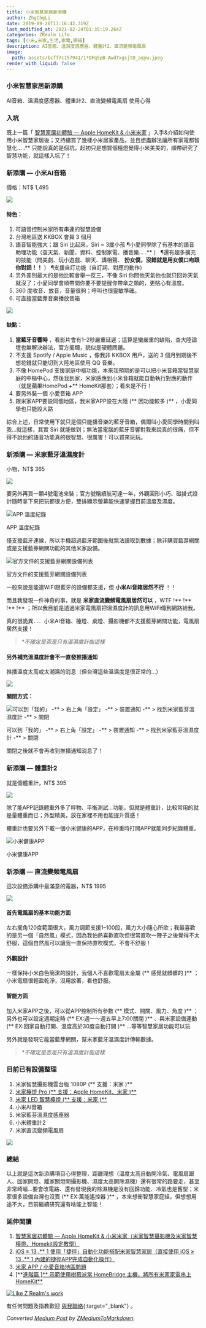 ```yaml
---
title: 小米智慧家居新添購
author: ZhgChgLi
date: 2019-09-26T13:16:42.319Z
last_modified_at: 2021-02-24T01:35:19.264Z
categories: ZRealm Life.
tags: [小米,米家,生活,家電,開箱]
description: AI音箱、溫濕度感應器、體重計2、直流變頻電風扇
image:
  path: assets/bcff7c157941/1*DFq5pB-AwdTxgsjtO_aqyw.jpeg
render_with_liquid: false
---
```


### 小米智慧家居新添購

AI音箱、溫濕度感應器、體重計2、直流變頻電風扇 使用心得
### 入坑

既上一篇「 [智慧家居初體驗 — Apple HomeKit & 小米米家](../c3150cdc85dd) 」入手&介紹如何使用小米智慧家居後；又持續買了幾樣小米居家產品，並且想盡辦法讓所有家電都智慧化… \.** 只能說真的是個坑，起初只是想買個檯燈覺得小米美美的，順帶研究了智慧功能，就這樣入坑了！
### 新添購 — 小米AI音箱

價格：NT$ 1,495


![](/assets/bcff7c157941/1*eBR4GwtCIhhi-fIa0Kf7dA.jpeg)

#### 特色：
1. 可語音控制米家所有串連的智慧設備
2. 台灣地區送 KKBOX 會員 3 個月
3. 語音智能強大；跟 Siri 比起來，Siri = 3歲小孩
¶小愛同學除了有基本的語音助理功能（查天氣、新聞、資料、控制家電、播音樂… \.** ）
¶還有超多擴充的技能（問美劇、玩小遊戲、聊天、講相聲、 **扮女僕，沒錯就是用女僕口吻跟你對話！！** ）
¶支援自訂功能（自訂詞、對應的動作）
4. 另外差別最大的是他比較會舉一反三，不像 Siri 你問他天氣他也就只回妳天氣就沒了；小愛同學會順帶問你要不要提醒你帶傘之類的，更貼心有溫度。
5. 360 度收音、放音，音量很夠；呼叫也很靈敏準確。
6. 可直接當藍芽音樂播放音箱



![](/assets/bcff7c157941/1*9q9x-WQDxnanFqH6kQ_hAQ.png)

#### 缺點：
1. **當藍牙音響時** ，看影片會有1–2秒嚴重延遲；這算是蠻嚴重的缺陷，查大陸論壇也無解決辦法，官方擺爛，貌似是硬體問題。
2. 不支援 Spotify / Apple Music ，像我非 KKBOX 用戶，送的 3 個月到期後不想花錢就只能切到大陸地區使用 QQ 音樂。
3. 不像 HomePod 支援家庭中樞功能，本來我預期的是可以把小米音箱當智慧家庭的中樞中心，然後我到家，米家感應到小米音箱就能自動執行對應的動作（就是蘋果HomePod \+** HomeKit那套）；看來是不行！
4. 要另外裝一個 小愛音箱 APP
5. 跟米家APP要設同個地區，我米家APP設在大陸 \(** 因功能較多 \)** ，小愛同學也只能設大路


綜合上述，日常使用下就只是個只能播音樂的藍牙音箱，偶爾叫小愛同學時間到叫我…就這樣，其實 Siri 就能做到；無法當電腦的藍牙音響對我來說真的很痛，但不得不說他的語音功能真的很智慧、很厲害！可以買來玩玩。
### 新添購 — 米家藍牙溫濕度計

小物，NT$ 365


![](/assets/bcff7c157941/1*DFq5pB-AwdTxgsjtO_aqyw.jpeg)


要另外再買一顆4號電池來裝；官方號稱續航可達一年，外觀圓形小巧、磁掛式設計隨時拿下來把玩都很方便，雙排顯示螢幕能快速掌握目前溫度及濕度。


![APP 溫度紀錄](/assets/bcff7c157941/1*fHWZD8e3zcrJsass96Mkrg.png)

APP 溫度紀錄

僅支援藍牙連線，所以手機超過藍牙範圍後就無法讀取到數據；除非購買藍芽網關或是支援藍芽網關功能的其他米家設備。


![官方文件的支援藍芽網關設備列表](/assets/bcff7c157941/1*FN1SQKH8fwQq80MDDxv-2Q.png)

官方文件的支援藍芽網關設備列表

一般來說是能連WiFi跟藍牙的設備都支援，但 **小米AI音箱居然不行** ！！

而且我發現一件神奇的事，就是 **米家直流變頻電風扇居然可以** ，WTF \!** \!** \!** \!** ；所以我目前是透過米家電風扇把溫濕度計的訊息用WiFi傳到網路給我。

真的很詭異．．．小米AI音箱、檯燈、桌燈、攝影機都不支援藍芽網關功能，電風扇居然支援！
> _*不確定是否是只有溫濕度計能這樣_

#### 另外補充溫濕度計會不一直發推播通知

推播溫度太高或太潮濕的消息（但台灣這些溫濕度是很正常的…）


![](/assets/bcff7c157941/1*Ydk6RU2A8vFiRkxx59OuoA.png)


**關閉方式：**


![可以到「我的」 \-** > 右上角「設定」 \-** > 裝置通知 \-** > 找到米家藍芽溫濕度計 \-** > 關閉](/assets/bcff7c157941/1*m5_dj0QgEs47J0ozBoNMnQ.jpeg)

可以到「我的」 \-** > 右上角「設定」 \-** > 裝置通知 \-** > 找到米家藍芽溫濕度計 \-** > 關閉

關閉之後就不會再收到推播通知消息了！
### 新添購 — 體重計2

就是個體重計，NT$ 395


![](/assets/bcff7c157941/1*GJfy_B52RnbOHPFUW-nyWA.jpeg)


除了能APP記錄體重外多了秤物、平衡測試…功能，但就是體重計，比較常用的就是量體重而已；外型精美，放在家裡不用也能提升質感！

體重計也要另外下載一個小米健康的APP，在秤重時打開APP就能同步紀錄體重。


![小米健康APP](/assets/bcff7c157941/1*rQiKA7u3dnBmFIJtHeq4dw.png)

小米健康APP
### 新添購 — 直流變頻電風扇

這次設備添購中最滿意的電器，NT$ 1995


![](/assets/bcff7c157941/1*cMflcYANnC0JR-Os5odoPQ.jpeg)

#### 首先電風扇的基本功能方面

左右擺角120度範圍很大，風力調節支援1–100段，風力大小隨心所欲；我最喜歡的是另一個「自然風」模式，因為我怕熱喜歡直吹但很常直吹一陣子之後覺得不太舒服，這個自然風可以讓我一直保持直吹模式，不會不舒服！
#### 外觀設計

ㄧ樣保持小米白色簡潔的設計，我個人不喜歡電扇太金屬 \(** 感覺就髒髒的 \)** ；小米電扇很輕盈乾淨，沒用放著，看也舒服。
#### 智能方面

加入米家APP之後，可以從APP控制所有參數 \(** 模式、開關、風力、角度 \)** ；另外也可以設定週期定時 \(** EX:週一～週五早上7:00關閉 \)** 、與米家設備連動 \(** EX:回家自動打開、溫度高於30度自動打開 \)** …等等智慧家居功能可以玩

另外就是發現它能當藍芽網關，幫米家藍牙溫濕度計傳輸數據。
> _*不確定是否是只有溫濕度計能這樣_

### 目前已有設備整理
1. 米家智慧攝影機雲台版 1080P \(** 支援：米家 \)**
2. [米家檯燈 Pro \(** 支援：Apple HomeKit、米家 \)**](../c3150cdc85dd)
3. [米家 LED 智慧檯燈 \(** 支援：米家 \)**](../c3150cdc85dd)
4. 小米AI音箱
5. 米家藍芽溫濕度感應器
6. 小米體重計2
7. 米家直流變頻電風扇



![](/assets/bcff7c157941/1*5tpZmR4r3bi3DvA66_HJvA.jpeg)

### 總結

以上就是這次新添購項目心得整理，距離理想（溫度太高自動開冷氣、電風扇跟人、回家開燈、離家關燈開攝影機、濕度太高開除濕機）還有很常的路要走，甚至非常崎嶇…要會改電路、還有發現我的除濕機是沒有回歸功能、冷氣也是舊型；米家很多設備台灣也沒賣 \(** EX:萬能遙控器 \)** ，本來想衝智慧家庭組，但想想用途不大，目前繼續研究還有啥能上智能！
### 延伸閱讀
1. [智慧家居初體驗 — Apple HomeKit & 小米米家（米家智慧攝影機及米家智慧檯燈、Homekit設定教學）](../c3150cdc85dd)
2. [iOS ≥ 13 \.** 1 使用「捷徑」自動化功能搭配米家智慧家居（直接使用 iOS ≥ 13 \.** 1 內建的捷徑APP完成自動化操作）](../21119db777dd)
3. [米家 APP / 小愛音箱地區問題](../94a4020edb82)
4. [**[進階篇 \]** 示範使用樹莓派當 HomeBridge 主機，將所有米家家電串上 HomeKit**](https://medium.com/zrealm-life/%E6%89%93%E9%80%A0%E8%88%92%E9%81%A9%E7%9A%84-wfh-%E6%99%BA%E6%85%A7%E5%B1%85%E5%AE%B6%E7%92%B0%E5%A2%83-%E6%8E%A7%E5%88%B6%E5%AE%B6%E9%9B%BB%E7%9B%A1%E5%9C%A8%E6%8C%87%E5%B0%96-99db2a1fbfe5)



[![Like Z Realm's work](https://button.like.co/images/og/likebutton.png "Like Z Realm's work")](https://button.like.co/zhgchgli)


有任何問題及指教歡迎 [與我聯絡](https://www.zhgchg.li/contact){:target="_blank"} 。



_Converted [Medium Post](https://medium.com/zrealm-life/%E5%B0%8F%E7%B1%B3%E6%99%BA%E6%85%A7%E5%AE%B6%E5%B1%85%E6%96%B0%E6%B7%BB%E8%B3%BC-bcff7c157941) by [ZMediumToMarkdown](https://github.com/ZhgChgLi/ZMediumToMarkdown)._
